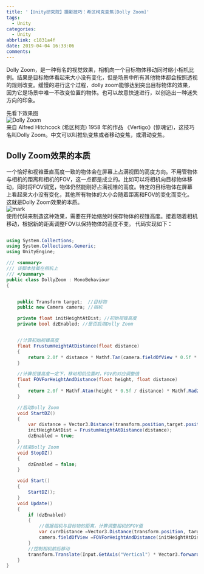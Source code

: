 ```yaml
---
title: '【Unity研究院】摄影技巧：希区柯克变焦[Dolly Zoom]'
tags:
  - Unity
categories:
  - Unity
abbrlink: c1831a4f
date: 2019-04-04 16:33:06
comments:
---
```

Dolly Zoom，是一种有名的视觉效果，相机向一个目标物体移动同时缩小相机比例。结果是目标物体看起来大小没有变化，但是场景中所有其他物体都会按照透视的规则改变。缓慢的进行这个过程，dolly zoom能够达到突出目标物体的效果，因为它是场景中唯一不改变位置的物体。也可以故意快速进行，以创造出一种迷失方向的印象。
<!-- more -->
先看下效果图  
![Dolly Zoom](/../../Photos/190404/doolyzoom.gif)  
来自 Alfred Hitchcock (希区柯克) 1958 年的作品 《Vertigo》(惊魂记)，这技巧名叫Dolly Zoom。中文可以叫推轨变焦或者移动变焦，或滑动变焦。

## Dolly Zoom效果的本质
一个恰好和视锥垂直高度一致的物体会在屏幕上占满视图的高度方向。不用管物体与相机的距离和相机的FOV，这一点都是成立的。比如可以将相机向目标物体移动，同时将FOV调宽，物体仍然能刚好占满视锥的高度。特定的目标物体在屏幕上看起来大小没有变化，其他所有物体的大小会随着距离和FOV的变化而变化。这就是Dolly Zoom效果的本质。  
![mark](/../../Photos/20190404163625.jpg)  
使用代码来制造这种效果，需要在开始缩放时保存物体的视锥高度。接着随着相机移动，根据新的距离调整FOV以保持物体的高度不变。
代码实现如下：

```C#

using System.Collections;
using System.Collections.Generic;
using UnityEngine;

/// <summary>
/// 该脚本挂载在相机上
/// </summary>
public class DollyZoom : MonoBehaviour
{


    public Transform target;  //目标物
    public new Camera camera; //相机

    private float initHeightAtDist; //初始视锥高度
    private bool dzEnabled; //是否启用Dolly Zoom


    //计算初始视锥高度
    float FrustumHeightAtDistance(float distance)
    {
        return 2.0f * distance * Mathf.Tan(camera.fieldOfView * 0.5f * Mathf.Deg2Rad);
    }

    //计算视锥高度一定下，移动相机位置时，FOV的对应调整值
    float FOVForHeightAndDistance(float height, float distance)
    {
        return 2.0f * Mathf.Atan(height * 0.5f / distance) * Mathf.Rad2Deg;
    }

    //启动Dolly Zoom
    void StartDZ()
    {
        var distance = Vector3.Distance(transform.position,target.position);
        initHeightAtDist = FrustumHeightAtDistance(distance);
        dzEnabled = true;
    }
    //结束Dolly Zoom
    void StopDZ()
    {
        dzEnabled = false;
    }

    void Start()
    {
        StartDZ();
    }
    void Update()
    {
        if (dzEnabled)
        {
            //根据相机与目标物的距离，计算调整相机的FOV值
            var currDistance =Vector3.Distance(transform.position, target.position);
            camera.fieldOfView =FOVForHeightAndDistance(initHeightAtDist, currDistance);
        }
        //控制相机前后移动
        transform.Translate(Input.GetAxis("Vertical") * Vector3.forward * Time.deltaTime * 5f);
    }
}
```